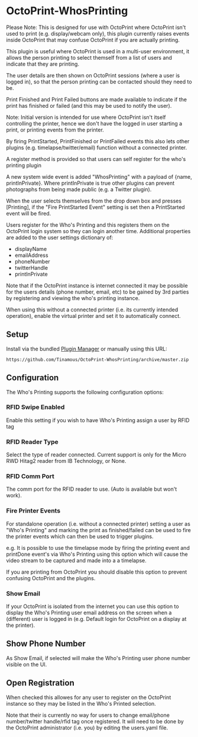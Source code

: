 # OctoPrint-WhosPrinting

Please Note: This is designed for use with OctoPrint where OctoPrint isn't used to print (e.g. display/webcam only), this plugin currently raises events inside OctoPrint that may confuse OctoPrint if you are actually printing.

This plugin is useful where OctoPrint is used in a multi-user environment, it allows the person printing to select themself from a list of users and indicate that they are printing.

The user details are then shown on OctoPrint sessions (where a user is logged in), so that the person printing can be contacted should they need to be.

Print Finished and Print Failed buttons are made available to indicate if the print has finished or failed (and this may be used to notify the user).

Note: Initial version is intended for use where OctoPrint isn't itself controlling the printer, hence we don't have the logged in user starting a print, or printing events from the printer.

By firing PrintStarted, PrintFinished or PrintFailed events this also lets other plugins (e.g. timelapse/twitter/email) function without a connected printer.

A register method is provided so that users can self register for the who's printing plugin

A new system wide event is added "WhosPrinting" with a payload of {name, printInPrivate}. Where printInPrivate is true other plugins can prevent photographs from being made public (e.g. a Twitter plugin).

When the user selects themselves from the drop down box and presses [Printing], if the "Fire PrintStarted Event" setting is set then a PrintStarted event will be fired.

Users register for the Who's Printing and this registers them on the OctoPrint login system so they can login another time. Additional properties are added to the user settings dictionary of:

* displayName
* emailAddress
* phoneNumber
* twitterHandle
* printInPrivate

Note that if the OctoPrint instance is internet connected it may be possible for the users details (phone number, email, etc) to be gained by 3rd parties by registering and viewing the who's printing instance.

When using this without a connected printer (i.e. its currently intended operation), enable the virtual printer and set it to automatically connect.

## Setup

Install via the bundled [Plugin Manager](https://github.com/foosel/OctoPrint/wiki/Plugin:-Plugin-Manager)
or manually using this URL:

    https://github.com/Tinamous/OctoPrint-WhosPrinting/archive/master.zip

## Configuration

The Who's Printing supports the following configuration options:

### RFID Swipe Enabled

Enable this setting if you wish to have Who's Printing assign a user by RFID tag

### RFID Reader Type

Select the type of reader connected. Current support is only for the Micro RWD Hitag2 reader from IB Technology, or None.

### RFID Comm Port

The comm port for the RFID reader to use. (Auto is available but won't work).

### Fire Printer Events

For standalone operation (i.e. without a connected printer) setting a user as "Who's Printing" and marking the print as finished/failed can be used to fire the printer events which can then be used to trigger plugins.

e.g. It is possible to use the timelapse mode by firing the printing event and printDone event's via Who's Printing using this option which will cause the video stream to be captured and made into a a timelapse.

If you are printing from OctoPrint you should disable this option to prevent confusing OctoPrint and the plugins.

### Show Email

If your OctoPrint is isolated from the internet you can use this option to display the Who's Printing user email address on the screen when a (different) user is logged in (e.g. Default login for OctoPrint on a display at the printer).

## Show Phone Number

As Show Email, if selected will make the Who's Printing user phone number visible on the UI.

## Open Registration

When checked this allowes for any user to register on the OctoPrint instance so they may be listed in the Who's Printed selection.

Note that their is currently no way for users to change email/phone number/twitter handle/rfid tag once registered. It will need to be done by the OctoPrint administrator (i.e. you) by editing the users.yaml file.
